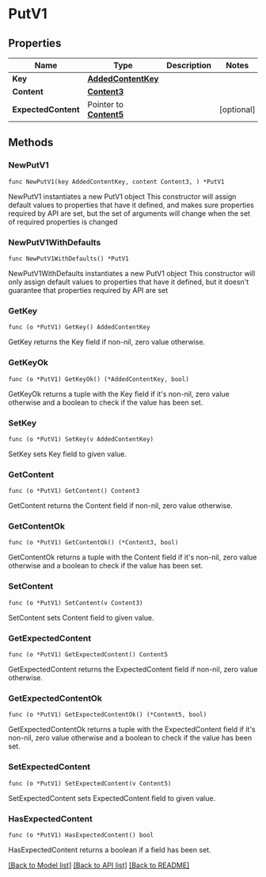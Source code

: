 # PutV1

## Properties

Name | Type | Description | Notes
------------ | ------------- | ------------- | -------------
**Key** | [**AddedContentKey**](AddedContentKey.md) |  | 
**Content** | [**Content3**](Content3.md) |  | 
**ExpectedContent** | Pointer to [**Content5**](Content5.md) |  | [optional] 

## Methods

### NewPutV1

`func NewPutV1(key AddedContentKey, content Content3, ) *PutV1`

NewPutV1 instantiates a new PutV1 object
This constructor will assign default values to properties that have it defined,
and makes sure properties required by API are set, but the set of arguments
will change when the set of required properties is changed

### NewPutV1WithDefaults

`func NewPutV1WithDefaults() *PutV1`

NewPutV1WithDefaults instantiates a new PutV1 object
This constructor will only assign default values to properties that have it defined,
but it doesn't guarantee that properties required by API are set

### GetKey

`func (o *PutV1) GetKey() AddedContentKey`

GetKey returns the Key field if non-nil, zero value otherwise.

### GetKeyOk

`func (o *PutV1) GetKeyOk() (*AddedContentKey, bool)`

GetKeyOk returns a tuple with the Key field if it's non-nil, zero value otherwise
and a boolean to check if the value has been set.

### SetKey

`func (o *PutV1) SetKey(v AddedContentKey)`

SetKey sets Key field to given value.


### GetContent

`func (o *PutV1) GetContent() Content3`

GetContent returns the Content field if non-nil, zero value otherwise.

### GetContentOk

`func (o *PutV1) GetContentOk() (*Content3, bool)`

GetContentOk returns a tuple with the Content field if it's non-nil, zero value otherwise
and a boolean to check if the value has been set.

### SetContent

`func (o *PutV1) SetContent(v Content3)`

SetContent sets Content field to given value.


### GetExpectedContent

`func (o *PutV1) GetExpectedContent() Content5`

GetExpectedContent returns the ExpectedContent field if non-nil, zero value otherwise.

### GetExpectedContentOk

`func (o *PutV1) GetExpectedContentOk() (*Content5, bool)`

GetExpectedContentOk returns a tuple with the ExpectedContent field if it's non-nil, zero value otherwise
and a boolean to check if the value has been set.

### SetExpectedContent

`func (o *PutV1) SetExpectedContent(v Content5)`

SetExpectedContent sets ExpectedContent field to given value.

### HasExpectedContent

`func (o *PutV1) HasExpectedContent() bool`

HasExpectedContent returns a boolean if a field has been set.


[[Back to Model list]](../README.md#documentation-for-models) [[Back to API list]](../README.md#documentation-for-api-endpoints) [[Back to README]](../README.md)


